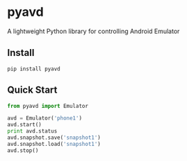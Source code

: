 # pyavd
A lightweight Python library for controlling Android Emulator

## Install

```
pip install pyavd
```

## Quick Start

```python
from pyavd import Emulator

avd = Emulator('phone1')
avd.start()
print avd.status
avd.snapshot.save('snapshot1')
avd.snapshot.load('snapshot1')
avd.stop()
```
